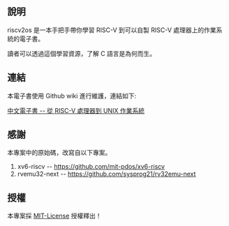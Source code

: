 ## 說明

riscv2os 是一本手把手帶你學習 RISC-V 到可以自製 RISC-V 處理器上的作業系統的電子書。

讀者可以透過這個學習資源，了解 C 語言是為何而生。

## 連結

本電子書使用 Github wiki 進行維護，連結如下:

[中文電子書 -- 從 RISC-V 處理器到 UNIX 作業系統](https://github.com/riscv2os/riscv2os/wiki)

## 感謝

本專案中的原始碼，改寫自以下專案。

1. xv6-riscv -- https://github.com/mit-pdos/xv6-riscv
2. rvemu32-next -- https://github.com/sysprog21/rv32emu-next

## 授權

本專案採 [MIT-License](LICENSE) 授權釋出！
